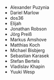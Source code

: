 - Alexander Puzynia
- Dariel Marlow
- dos36
- Elijah
- Jonathan Robson
- Jörg Preiß
- Markus Amshove
- Matthias Koch
- Michael Bisbjerg
- Sebastian Karasek
- Stefan Bertels
- Vladislav Khapin
- Yuuki Wesp
